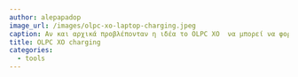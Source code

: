 ```yaml
---
author: alepapadop
image_url: /images/olpc-xo-laptop-charging.jpeg
caption: Αν και αρχικά προβλέπονταν η ιδέα το OLPC XO  να μπορεί να φορτιστεί με χειροκίνητη γεννήτρια τελικά η ιδέα εγκαταλήφθεικε και χρησιμοποιείται το ηλεκτρικό δίκτυο για την φόρτιση του. Το ηλεκτρικό ρεύμα είναι κάτι που δεν θεωρείται δεδομένο σε πολλές περιοχές του πλανήτη οπότε πολλές φορές οι μαθητές φορτίζουν μαζικά τους υπολογιστές σε σημεία παροχής ρεύματος.
title: OLPC XO charging
categories:
  - tools
---
```


